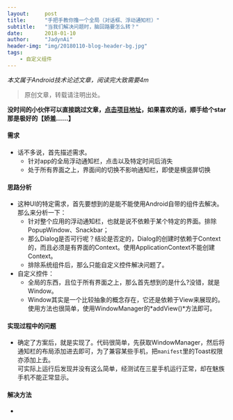```yaml
---
layout:     post
title:      "手把手教你撸一个全局（对话框、浮动通知栏）"
subtitle:   "当我们解决问题时，脑回路要怎么转？"
date:       2018-01-10
author:     "JadynAi"
header-img: "img/20180110-blog-header-bg.jpg"
tags:
    - 自定义组件
---
```


*本文属于Android技术论述文章，阅读完大致需要4m*   
>原创文章，转载请注明出处。 

**没时间的小伙伴可以直接跳过文章，[点击项目地址](https://github.com/JadynAi/GlobalWidget)，如果喜欢的话，顺手给个star那是极好的【娇羞……】**

#### 需求
- 话不多说，首先描述需求。
	- 针对app的全局浮动通知栏，点击以及特定时间后消失
	- 处于所有界面之上，界面间的切换不影响通知栏，即使是横竖屏切换

#### 思路分析
- 这种UI的特定需求，首先要想到的是能不能使用Android自带的组件去解决。那么来分析一下：
  - 针对整个应用的浮动通知栏，也就是说不依赖于某个特定的界面。排除PopupWindow、Snackbar；
  - 那么Dialog是否可行呢？结论是否定的，Dialog的创建时依赖于Context的，而且必须是有界面的Context。使用ApplicationContext不能创建Context。
  - 排除系统组件后，那么只能自定义控件解决问题了。
- 自定义控件：
  - 全局的东西，且位于所有界面之上，那么首先想到的是什么?没错，就是Window。
  - Window其实是一个比较抽象的概念存在，它还是依赖于View来展现的。使用方法也很简单，使用WindowManager的*addView()*方法即可。

#### 实现过程中的问题
- 确定了方案后，就是实现了。代码很简单，先获取WindowManager，然后将通知栏的布局添加进去即可，为了兼容某些手机，把`manifest`里的Toast权限亦添加上去。<br>可实际上运行后发现并没有这么简单，经测试在三星手机运行正常，却在魅族手机不能正常显示。

#### 解决方法 
- 




